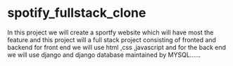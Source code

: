 # spotify_fullstack_clone
In this project we will create a sportfy website which will have most the feature and this project will a full stack project consisting of fronted and backend for front end we will use html ,css ,javascript and for the back end we  will use django and django database maintained by MYSQL......
